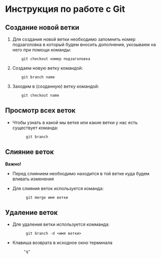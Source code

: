 # Инструкция по работе с Git 

## Создание новой ветки

1. Для создания новой ветки необходимо запомнить номер подзаголовка в который будем вносить дополнения, укозываем на него при помощи команды:
      
           git checkout номер подзаголовка

2. Создаем новую ветку командой: 

           git branch name

3. Заходим в (созданную) ветку командой: 
     
           git checkout name

## Просмотр всех веток
* Чтобы узнать в какой мы ветке или какие ветки у нас есть существует команда:

            git branch

## Слияние веток

**Важно!**
* Перед слиянием необходимо находится в той ветке куда будем вливать изменения

* Для слияния веток используется команда: 

            git merge имя ветки

## Удаление веток

* Для удаления ветки используется комманда:

            git branch -d <имя ветки>

* Клавиша возврата в исходное окно терминала 

           "q"






